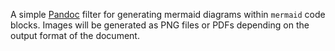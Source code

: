 A simple [Pandoc](https://pandoc.org/) filter for generating mermaid diagrams within `mermaid` code blocks.
Images will be generated as PNG files or PDFs depending on the output format of the document.
